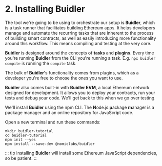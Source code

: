 # 2. Installing Buidler

The tool we're going to be using to orchestrate our setup is **Buidler**, which is a task runner that facilitates building Ethereum apps. It helps developers manage and automate the recurring tasks that are inherent to the process of building smart contracts, as well as easily introducing more functionality around this workflow. This means compiling and testing at the very core.

**Buidler** is designed around the concepts of **tasks** and **plugins**. Every time you're running **Buidler** from the CLI you're running a task. E.g. `npx buidler compile` is running the `compile` task.

The bulk of **Buidler**'s functionality comes from plugins, which as a developer you're free to choose the ones you want to use. 

**Buidler** also comes built-in with **Buidler EVM**, a local Ethereum network designed for development. It allows you to deploy your contracts, run your tests and debug your code. We'll get back to this when we go over testing.

We'll install **Buidler** using the npm CLI. The **N**ode.js **p**ackage **m**anager is a package manager and an online repository for JavaScript code.

Open a new terminal and run these commands:

```
mkdir buidler-tutorial 
cd buidler-tutorial 
npm init --yes 
npm install --save-dev @nomiclabs/buidler 
```

::: tip
Installing **Buidler** will install some Ethereum JavaScript dependencies, so be patient.
:::


